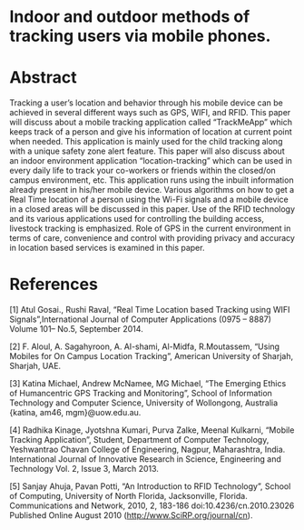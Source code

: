 # Indoor and outdoor methods of tracking users via mobile phones.
# Abstract

  Tracking a user’s location and behavior through his mobile device can be achieved in several different ways such as GPS, WIFI, and RFID. This paper will discuss about a mobile tracking application called “TrackMeApp” which keeps track of a person and give his information of location at current point when needed. This application is mainly used for the child tracking along with a unique safety zone alert feature. This paper will also discuss about an indoor environment application “location-tracking” which can be used in every daily life to track your co-workers or friends within the closed/on campus environment, etc. This application runs using the inbuilt information already present in his/her mobile device. Various algorithms on how to get a Real Time location of a person using the Wi-Fi signals and a mobile device in a closed areas will be discussed in this paper. Use of the RFID technology and its various applications used for controlling the building access, livestock tracking is emphasized. Role of GPS in the current environment in terms of care, convenience and control with providing privacy and accuracy in location based services is examined in this paper.

# References

[1] Atul Gosai., Rushi Raval, “Real Time Location based Tracking using WIFI Signals”,International Journal of Computer Applications (0975 – 8887) Volume 101– No.5, September 2014.

[2] F. Aloul, A. Sagahyroon, A. Al-shami, Al-Midfa, R.Moutassem, “Using Mobiles for On Campus Location Tracking”, American University of Sharjah, Sharjah, UAE.

[3] Katina Michael, Andrew McNamee, MG Michael, “The Emerging Ethics of Humancentric GPS Tracking and Monitoring”, School of Information Technology and Computer Science, University of Wollongong, Australia {katina, am46, mgm}@uow.edu.au.

[4] Radhika Kinage, Jyotshna Kumari, Purva Zalke, Meenal Kulkarni, “Mobile Tracking Application”, Student, Department of Computer Technology, Yeshwantrao Chavan College of Engineering, Nagpur, Maharashtra, India. International Journal of Innovative Research in Science, Engineering and Technology Vol. 2, Issue 3, March 2013.

[5] Sanjay Ahuja, Pavan Potti, “An Introduction to RFID Technology”, School of Computing, University of North Florida, Jacksonville, Florida. Communications and Network, 2010, 2, 183-186 doi:10.4236/cn.2010.23026 Published Online August 2010 (http://www.SciRP.org/journal/cn).
